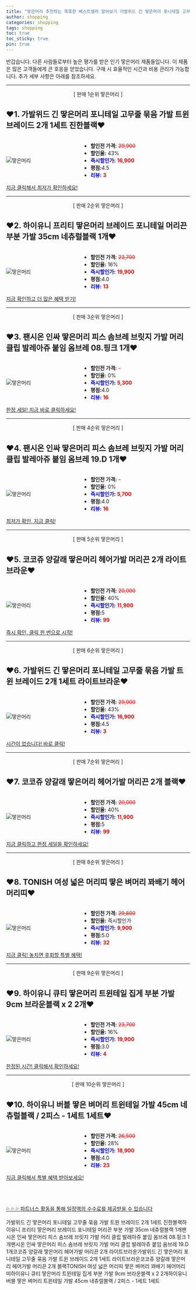 ```yaml
---
title: "땋은머리 추천하는 똑똑한 베스트셀러 알아보기 가발위드 긴 땋은머리 포니테일 고무줄"
author: shopping
categories: shopping
tags: shopping
toc: true
toc_sticky: true
pin: true
---
```

반갑습니다. 다른 사람들로부터 높은 평가를 받은 인기 땋은머리 제품들입니다. 이 제품은 많은 고객들에게 큰 호응을 얻었습니다. 구매 시 효율적인 시간과 비용 관리가 가능합니다. 추가 세부 사항은 아래를 참조하세요.

---
<p class="toplist" style="margin: 0 auto; display: block; width: fit-content;">[ 판매 1순위 땋은머리 ]</p>

<h2><strong>❤️1. 가발위드 긴 땋은머리 포니테일 고무줄 묶음 가발 트윈 브레이드 2개 1세트 진한블랙❤️</strong></h2>

<div style="display: flex; align-items: center;">
    <div style="flex: 0.4;">
        <img src="https://thumbnail6.coupangcdn.com/thumbnails/remote/230x230ex/image/vendor_inventory/46b4/aa0feefa374f7687522e5fa0f16ac7d5e6ca98063812c9ddf8ae3e7caec1.jpg" alt="땋은머리" style="max-width: 100%;">
    </div>
    <div style="flex: 0.6; margin-left: 10px;">
        <ul>
            <li><strong>할인전 가격:</strong> <del style="color: red;">29,900</del></li>
            <li><strong>할인율:</strong> 43%</li>
            <li><span style='color:blue'><strong>즉시할인가:</strong></span> <span style='color:red'><strong>16,900</strong></span></li>
            <li><strong>평점:</strong>4.5</li>
            <li><span style='color:blue'><strong>리뷰:</strong></span> <span style='color:red'><strong>3</strong></span></li>
        </ul>
    </div>
</div>
<div class="center">
    <a href="https://selin100587001.github.io?lptag=AF9450613&subid=githubio&pageKey=8145116284&traceid=V0-153&itemId=23156088864&vendorItemId=90188899884" class="myButton">
        지금 클릭해서 최저가 확인하세요!
    </a>
</div>


---
<p class="toplist" style="margin: 0 auto; display: block; width: fit-content;">[ 판매 2순위 땋은머리 ]</p>

<h2><strong>❤️2. 하이유니 프리티 땋은머리 브레이드 포니테일 머리끈 부분 가발 35cm 네츄럴블랙 1개❤️</strong></h2>

<div style="display: flex; align-items: center;">
    <div style="flex: 0.4;">
        <img src="https://thumbnail7.coupangcdn.com/thumbnails/remote/230x230ex/image/vendor_inventory/91ff/0cd4d9423f2fcae74c1328bb3cfc29e23aebcbc7635bc8615f3c31f841dc.jpg" alt="땋은머리" style="max-width: 100%;">
    </div>
    <div style="flex: 0.6; margin-left: 10px;">
        <ul>
            <li><strong>할인전 가격:</strong> <del style="color: red;">23,700</del></li>
            <li><strong>할인율:</strong> 16%</li>
            <li><span style='color:blue'><strong>즉시할인가:</strong></span> <span style='color:red'><strong>19,900</strong></span></li>
            <li><strong>평점:</strong>4.0</li>
            <li><span style='color:blue'><strong>리뷰:</strong></span> <span style='color:red'><strong>13</strong></span></li>
        </ul>
    </div>
</div>
<div class="center">
    <a href="https://selin100587001.github.io?lptag=AF9450613&subid=githubio&pageKey=7656283178&traceid=V0-153&itemId=20385115227&vendorItemId=87470712436" class="myButton">
        지금 확인하고 더 많은 혜택 받기!
    </a>
</div>


---
<p class="toplist" style="margin: 0 auto; display: block; width: fit-content;">[ 판매 3순위 땋은머리 ]</p>

<h2><strong>❤️3. 팬시온 인싸 땋은머리 피스 솜브레 브릿지 가발 머리 클립 발레아쥬 붙임 옴브레 08.핑크 1개❤️</strong></h2>

<div style="display: flex; align-items: center;">
    <div style="flex: 0.4;">
        <img src="https://thumbnail6.coupangcdn.com/thumbnails/remote/230x230ex/image/vendor_inventory/9004/585be25b3a2a1bb741a3c10ece966b8c0a7aa4698a82282bd0652015d3d7.jpg" alt="땋은머리" style="max-width: 100%;">
    </div>
    <div style="flex: 0.6; margin-left: 10px;">
        <ul>
            <li><strong>할인전 가격:</strong> <del style="color: red;">-</del></li>
            <li><strong>할인율:</strong> 0%</li>
            <li><span style='color:blue'><strong>즉시할인가:</strong></span> <span style='color:red'><strong>5,300</strong></span></li>
            <li><strong>평점:</strong>4.0</li>
            <li><span style='color:blue'><strong>리뷰:</strong></span> <span style='color:red'><strong>16</strong></span></li>
        </ul>
    </div>
</div>
<div class="center">
    <a href="https://selin100587001.github.io?lptag=AF9450613&subid=githubio&pageKey=8212928943&traceid=V0-153&itemId=17804141538&vendorItemId=87823732789" class="myButton">
        한정 세일! 지금 바로 클릭하세요!
    </a>
</div>


---
<p class="toplist" style="margin: 0 auto; display: block; width: fit-content;">[ 판매 4순위 땋은머리 ]</p>

<h2><strong>❤️4. 팬시온 인싸 땋은머리 피스 솜브레 브릿지 가발 머리 클립 발레아쥬 붙임 옴브레 19.D 1개❤️</strong></h2>

<div style="display: flex; align-items: center;">
    <div style="flex: 0.4;">
        <img src="https://thumbnail9.coupangcdn.com/thumbnails/remote/230x230ex/image/vendor_inventory/0ccf/27f67d571fb767f66d49d3827500b219a51320f0aa1f87943dae290171fe.jpg" alt="땋은머리" style="max-width: 100%;">
    </div>
    <div style="flex: 0.6; margin-left: 10px;">
        <ul>
            <li><strong>할인전 가격:</strong> <del style="color: red;">-</del></li>
            <li><strong>할인율:</strong> 0%</li>
            <li><span style='color:blue'><strong>즉시할인가:</strong></span> <span style='color:red'><strong>5,700</strong></span></li>
            <li><strong>평점:</strong>4.0</li>
            <li><span style='color:blue'><strong>리뷰:</strong></span> <span style='color:red'><strong>16</strong></span></li>
        </ul>
    </div>
</div>
<div class="center">
    <a href="https://selin100587001.github.io?lptag=AF9450613&subid=githubio&pageKey=8212928943&traceid=V0-153&itemId=17804141493&vendorItemId=87823732881" class="myButton">
        최저가 확인, 지금 클릭!
    </a>
</div>


---
<p class="toplist" style="margin: 0 auto; display: block; width: fit-content;">[ 판매 5순위 땋은머리 ]</p>

<h2><strong>❤️5. 코코쥬 양갈래 땋은머리 헤어가발 머리끈 2개 라이트브라운❤️</strong></h2>

<div style="display: flex; align-items: center;">
    <div style="flex: 0.4;">
        <img src="https://thumbnail8.coupangcdn.com/thumbnails/remote/230x230ex/image/vendor_inventory/7652/6069da5fe92ccfe60198355bf8b8d418220327a0a392d11d41234c412533.jpg" alt="땋은머리" style="max-width: 100%;">
    </div>
    <div style="flex: 0.6; margin-left: 10px;">
        <ul>
            <li><strong>할인전 가격:</strong> <del style="color: red;">20,000</del></li>
            <li><strong>할인율:</strong> 40%</li>
            <li><span style='color:blue'><strong>즉시할인가:</strong></span> <span style='color:red'><strong>11,900</strong></span></li>
            <li><strong>평점:</strong>5</li>
            <li><span style='color:blue'><strong>리뷰:</strong></span> <span style='color:red'><strong>99</strong></span></li>
        </ul>
    </div>
</div>
<div class="center">
    <a href="https://selin100587001.github.io?lptag=AF9450613&subid=githubio&pageKey=8205625559&traceid=V0-153&itemId=23534975820&vendorItemId=90561230348" class="myButton">
        즉시 확인, 클릭 한 번으로 시작!
    </a>
</div>


---
<p class="toplist" style="margin: 0 auto; display: block; width: fit-content;">[ 판매 6순위 땋은머리 ]</p>

<h2><strong>❤️6. 가발위드 긴 땋은머리 포니테일 고무줄 묶음 가발 트윈 브레이드 2개 1세트 라이트브라운❤️</strong></h2>

<div style="display: flex; align-items: center;">
    <div style="flex: 0.4;">
        <img src="https://thumbnail7.coupangcdn.com/thumbnails/remote/230x230ex/image/vendor_inventory/8de2/465f7f7de0f09194bb527ea30692ba4ec7f1af92f7c0e1e641352bc20f6f.jpg" alt="땋은머리" style="max-width: 100%;">
    </div>
    <div style="flex: 0.6; margin-left: 10px;">
        <ul>
            <li><strong>할인전 가격:</strong> <del style="color: red;">29,900</del></li>
            <li><strong>할인율:</strong> 43%</li>
            <li><span style='color:blue'><strong>즉시할인가:</strong></span> <span style='color:red'><strong>16,900</strong></span></li>
            <li><strong>평점:</strong>4.5</li>
            <li><span style='color:blue'><strong>리뷰:</strong></span> <span style='color:red'><strong>3</strong></span></li>
        </ul>
    </div>
</div>
<div class="center">
    <a href="https://selin100587001.github.io?lptag=AF9450613&subid=githubio&pageKey=8145116284&traceid=V0-153&itemId=23156088863&vendorItemId=90188899866" class="myButton">
        시간이 없습니다! 바로 클릭!
    </a>
</div>


---
<p class="toplist" style="margin: 0 auto; display: block; width: fit-content;">[ 판매 7순위 땋은머리 ]</p>

<h2><strong>❤️7. 코코쥬 양갈래 땋은머리 헤어가발 머리끈 2개 블랙❤️</strong></h2>

<div style="display: flex; align-items: center;">
    <div style="flex: 0.4;">
        <img src="https://thumbnail8.coupangcdn.com/thumbnails/remote/230x230ex/image/vendor_inventory/7652/6069da5fe92ccfe60198355bf8b8d418220327a0a392d11d41234c412533.jpg" alt="땋은머리" style="max-width: 100%;">
    </div>
    <div style="flex: 0.6; margin-left: 10px;">
        <ul>
            <li><strong>할인전 가격:</strong> <del style="color: red;">20,000</del></li>
            <li><strong>할인율:</strong> 40%</li>
            <li><span style='color:blue'><strong>즉시할인가:</strong></span> <span style='color:red'><strong>11,900</strong></span></li>
            <li><strong>평점:</strong>5</li>
            <li><span style='color:blue'><strong>리뷰:</strong></span> <span style='color:red'><strong>99</strong></span></li>
        </ul>
    </div>
</div>
<div class="center">
    <a href="https://selin100587001.github.io?lptag=AF9450613&subid=githubio&pageKey=8205625559&traceid=V0-153&itemId=23534975816&vendorItemId=90561230366" class="myButton">
        지금 클릭하고 한정 세일을 확인하세요!
    </a>
</div>


---
<p class="toplist" style="margin: 0 auto; display: block; width: fit-content;">[ 판매 8순위 땋은머리 ]</p>

<h2><strong>❤️8. TONISH 여성 넓은 머리띠 땋은 벼머리 꽈배기 헤어머리띠❤️</strong></h2>

<div style="display: flex; align-items: center;">
    <div style="flex: 0.4;">
        <img src="https://thumbnail10.coupangcdn.com/thumbnails/remote/230x230ex/image/vendor_inventory/e9f8/a3cd008644614ecee24a19cae6bce0e61cf09539b18cc6ab84378fb2f38d.jpg" alt="땋은머리" style="max-width: 100%;">
    </div>
    <div style="flex: 0.6; margin-left: 10px;">
        <ul>
            <li><strong>할인전 가격:</strong> <del style="color: red;">29,800</del></li>
            <li><strong>할인율:</strong> 즉시할인가</li>
            <li><span style='color:blue'><strong>즉시할인가:</strong></span> <span style='color:red'><strong>9,900</strong></span></li>
            <li><strong>평점:</strong>5.0</li>
            <li><span style='color:blue'><strong>리뷰:</strong></span> <span style='color:red'><strong>32</strong></span></li>
        </ul>
    </div>
</div>
<div class="center">
    <a href="https://selin100587001.github.io?lptag=AF9450613&subid=githubio&pageKey=7947086176&traceid=V0-153&itemId=21917270983&vendorItemId=88979209965" class="myButton">
        지금 클릭! 놓치면 후회할 특별 혜택!
    </a>
</div>


---
<p class="toplist" style="margin: 0 auto; display: block; width: fit-content;">[ 판매 9순위 땋은머리 ]</p>

<h2><strong>❤️9. 하이유니 큐티 땋은머리 트윈테일 집게 부분 가발 9cm 브라운블랙 x 2 2개❤️</strong></h2>

<div style="display: flex; align-items: center;">
    <div style="flex: 0.4;">
        <img src="https://thumbnail10.coupangcdn.com/thumbnails/remote/230x230ex/image/vendor_inventory/527d/b348b5edf4ace0e9101b29a85a4bee77708bae02150ffdd765a66c3bed9e.jpg" alt="땋은머리" style="max-width: 100%;">
    </div>
    <div style="flex: 0.6; margin-left: 10px;">
        <ul>
            <li><strong>할인전 가격:</strong> <del style="color: red;">23,700</del></li>
            <li><strong>할인율:</strong> 16%</li>
            <li><span style='color:blue'><strong>즉시할인가:</strong></span> <span style='color:red'><strong>19,900</strong></span></li>
            <li><strong>평점:</strong>3.0</li>
            <li><span style='color:blue'><strong>리뷰:</strong></span> <span style='color:red'><strong>4</strong></span></li>
        </ul>
    </div>
</div>
<div class="center">
    <a href="https://selin100587001.github.io?lptag=AF9450613&subid=githubio&pageKey=7656626611&traceid=V0-153&itemId=20387175359&vendorItemId=87470716120" class="myButton">
        한정된 시간! 클릭해서 확인하세요!
    </a>
</div>


---
<p class="toplist" style="margin: 0 auto; display: block; width: fit-content;">[ 판매 10순위 땋은머리 ]</p>

<h2><strong>❤️10. 하이유니 버블 땋은 벼머리 트윈테일 가발 45cm 네츄럴블랙 / 2피스 - 1세트 1세트❤️</strong></h2>

<div style="display: flex; align-items: center;">
    <div style="flex: 0.4;">
        <img src="https://thumbnail9.coupangcdn.com/thumbnails/remote/230x230ex/image/vendor_inventory/cda5/6098e5633dc03771139aa12eb07fa4c94bbbf512ff38167b9c9df1e413b4.jpg" alt="땋은머리" style="max-width: 100%;">
    </div>
    <div style="flex: 0.6; margin-left: 10px;">
        <ul>
            <li><strong>할인전 가격:</strong> <del style="color: red;">26,500</del></li>
            <li><strong>할인율:</strong> 28%</li>
            <li><span style='color:blue'><strong>즉시할인가:</strong></span> <span style='color:red'><strong>18,900</strong></span></li>
            <li><strong>평점:</strong>4.0</li>
            <li><span style='color:blue'><strong>리뷰:</strong></span> <span style='color:red'><strong>23</strong></span></li>
        </ul>
    </div>
</div>
<div class="center">
    <a href="https://selin100587001.github.io?lptag=AF9450613&subid=githubio&pageKey=7514050088&traceid=V0-153&itemId=19694312984&vendorItemId=86799216354" class="myButton">
        지금 클릭해서 특별 혜택 받아보세요!
    </a>
</div>

<br><br><br>[💦 💦 💦 파트너스 활동을 통해 일정액의 수수료를 제공받을 수 있습니다](https://link.coupang.com/a/bcpT2c)<br><br>가발위드 긴 땋은머리 포니테일 고무줄 묶음 가발 트윈 브레이드 2개 1세트 진한블랙하이유니 프리티 땋은머리 브레이드 포니테일 머리끈 부분 가발 35cm 네츄럴블랙 1개팬시온 인싸 땋은머리 피스 솜브레 브릿지 가발 머리 클립 발레아쥬 붙임 옴브레 08.핑크 1개팬시온 인싸 땋은머리 피스 솜브레 브릿지 가발 머리 클립 발레아쥬 붙임 옴브레 19.D 1개코코쥬 양갈래 땋은머리 헤어가발 머리끈 2개 라이트브라운가발위드 긴 땋은머리 포니테일 고무줄 묶음 가발 트윈 브레이드 2개 1세트 라이트브라운코코쥬 양갈래 땋은머리 헤어가발 머리끈 2개 블랙TONISH 여성 넓은 머리띠 땋은 벼머리 꽈배기 헤어머리띠하이유니 큐티 땋은머리 트윈테일 집게 부분 가발 9cm 브라운블랙 x 2 2개하이유니 버블 땋은 벼머리 트윈테일 가발 45cm 네츄럴블랙 / 2피스 - 1세트 1세트